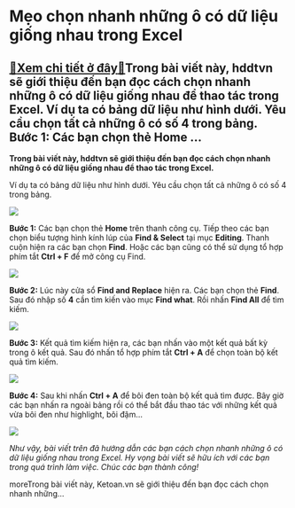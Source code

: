 Mẹo chọn nhanh những ô có dữ liệu giống nhau trong Excel
========================================================

[:gift:Xem chi tiết ở đây:gift:](https://hddtvn.com/meo-chon-nhanh-nhung-o-co-du-lieu-giong-nhau-trong-excel/)Trong bài viết này, hddtvn sẽ giới thiệu đến bạn đọc cách chọn nhanh những ô có dữ liệu giống nhau để thao tác trong Excel. Ví dụ ta có bảng dữ liệu như hình dưới. Yêu cầu chọn tất cả những ô có số 4 trong bảng. Bước 1: Các bạn chọn thẻ Home …
---------------------------------------------------------------------------------------------------------------------------------------------------------------------------------------------------------------------------------------------------

**Trong bài viết này, hddtvn sẽ giới thiệu đến bạn đọc cách chọn nhanh những ô có dữ liệu giống nhau để thao tác trong Excel.**


Ví dụ ta có bảng dữ liệu như hình dưới. Yêu cầu chọn tất cả những ô có số 4 trong bảng.


![](https://hddtvn.com/wp-content/uploads/2021/01/djGEwew.png)


**Bước 1:** Các bạn chọn thẻ **Home** trên thanh công cụ. Tiếp theo các bạn chọn biểu tượng hình kính lúp của **Find & Select** tại mục **Editing**. Thanh cuộn hiện ra các bạn chọn **Find**. Hoặc các bạn cũng có thể sử dụng tổ hợp phím tắt **Ctrl + F** để mở công cụ Find.


![](https://hddtvn.com/wp-content/uploads/2021/01/ThKIefQ.png)


**Bước 2:** Lúc này cửa sổ **Find and Replace** hiện ra. Các bạn chọn thẻ **Find**. Sau đó nhập số **4** cần tìm kiến vào mục **Find what**. Rồi nhấn **Find All** để tìm kiếm.


![](https://hddtvn.com/wp-content/uploads/2021/01/YffYZvO.png)


**Bước 3:** Kết quả tìm kiếm hiện ra, các bạn nhấn vào một kết quả bất kỳ trong ô kết quả. Sau đó nhấn tổ hợp phím tắt **Ctrl + A** để chọn toàn bộ kết quả tìm kiếm.


![](https://hddtvn.com/wp-content/uploads/2021/01/qcOUf0G.png)


**Bước 4:** Sau khi nhấn **Ctrl + A** để bôi đen toàn bộ kết quả tìm được. Bây giờ các bạn nhấn ra ngoài bảng rồi có thể bắt đầu thao tác với những kết quả vừa bôi đen như highlight, bôi đậm…


![](https://hddtvn.com/wp-content/uploads/2021/01/Lj6NQxY.png)


*Như vậy, bài viết trên đã hướng dẫn các bạn cách chọn nhanh những ô có dữ liệu giống nhau trong Excel. Hy vọng bài viết sẽ hữu ích với các bạn trong quá trình làm việc. Chúc các bạn thành công!*


moreTrong bài viết này, Ketoan.vn sẽ giới thiệu đến bạn đọc cách chọn nhanh những…

